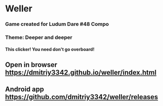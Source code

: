 # Weller

### Game created for Ludum Dare #48 Compo 
### Theme: Deeper and deeper

#### This clicker! You need don't go overboard!


## Open in browser https://dmitriy3342.github.io/weller/index.html

## Android app https://github.com/dmitriy3342/weller/releases
